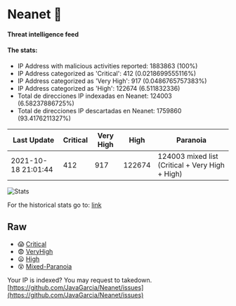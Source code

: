 # Neanet :hocho:
#### Threat intelligence feed
#### The stats:

- IP Address with malicious activities reported: 1883863 (100%)
- IP Address categorized as 'Critical':  412 (0.0218699555116%)
- IP Address categorized as 'Very High':  917 (0.0486765757383%)
- IP Address categorized as 'High':  122674 (6.511832336)
- Total de direcciones IP indexadas en Neanet:  124003 (6.58237886725%)
- Total de direcciones IP descartadas en Neanet:  1759860 (93.4176211327%)

| Last Update | Critical | Very High | High | Paranoia |
| --- | --- | --- | --- | --- |
| 2021-10-18 21:01:44 | 412 | 917 | 122674 | 124003 mixed list (Critical + Very High + High)|

![Stats](https://docs.google.com/spreadsheets/d/e/2PACX-1vSnaNMIXVabIpDJjufMlzH7poXnshF3mgd8Is1g9ytUEzVsP5my4Trn8f-xkoLLQ38xpL3HtmUexLo6/pubchart?oid=501124687&format=image)

For the historical stats go to: [link](/stats.csv)
## Raw
- :scream: [Critical](https://raw.githubusercontent.com/JavaGarcia/Neanet/master/blacklists/neanet_critical.txt)
- :fearful: [VeryHigh](https://raw.githubusercontent.com/JavaGarcia/Neanet/master/blacklists/neanet_veryHigh.txtt)
- :frowning: [High](https://raw.githubusercontent.com/JavaGarcia/Neanet/master/blacklists/neanet_high.txt)
- :dizzy_face: [Mixed-Paranoia](https://raw.githubusercontent.com/JavaGarcia/Neanet/master/blacklists/neanet_all.txt)


Your IP is indexed? You may request to takedown. [https://github.com/JavaGarcia/Neanet/issues](https://github.com/JavaGarcia/Neanet/issues)





































































































































































































































































































































































































































































































































































































































































































































































































































































































































































































































































































































































































































































































































































































































































































































































































































































































































































































































































































































































































































































































































































































































































































































































































































































































































































































































































































































































































































































































































































































































































































































































































































































































































































































































































































































































































































































































































































































































































































































































































































































































































































































































































































































































































































































































































































































































































































































































































































































































































































































































































































































































































































































































































































































































































































































































































































































































































































































































































































































































































































































































































































































































































































































































































































































































































































































































































































































































































































































































































































































































































































































































































































































































































































































































































































































































































































































































































































































































































































































































































































































































































































































































































































































































































































































































































































































































































































































































































































































































































































































































































































































































































































































































































































































































































































































































































































































































































































